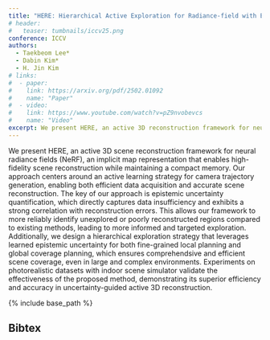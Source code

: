```yaml
---
title: "HERE: Hierarchical Active Exploration for Radiance-field with Epistemic Uncertainty Minimization (Under Review)"
# header:
#   teaser: tumbnails/iccv25.png
conference: ICCV
authors:
  - Taekbeom Lee*
  - Dabin Kim*
  - H. Jin Kim
# links: 
#  - paper: 
#    link: https://arxiv.org/pdf/2502.01092
#    name: "Paper"
#  - video:
#    link: https://www.youtube.com/watch?v=pZ9nvobevcs
#    name: "Video"
excerpt: We present HERE, an active 3D reconstruction framework for neural radiance fields (NeRF) that uses uncertainty-guided exploration to efficiently generate camera trajectories for accurate and comprehensive scene reconstruction. By leveraging epistemic uncertainty and a hierarchical planning strategy, HERE achieves superior efficiency and accuracy in large, complex environments.
---
```


<!-- {% include youtubePlayer.html id="G-fS2iqzi1w" %} -->

We present HERE, an active 3D scene reconstruction framework for neural radiance fields (NeRF), an implicit map representation that enables high-fidelity scene reconstruction while maintaining a compact memory. Our approach centers around an active learning strategy for camera trajectory generation, enabling both efficient data acquisition and accurate scene reconstruction. The key of our approach is epistemic uncertainty quantification, which directly captures data insufficiency and exhibits a strong correlation with reconstruction errors. This allows our framework to more reliably identify unexplored or poorly reconstructed regions compared to existing methods, leading to more informed and targeted exploration. Additionally, we design a hierarchical exploration strategy that leverages learned epistemic uncertainty for both fine-grained local planning and global coverage planning, which ensures comprehendsive and efficient scene coverage, even in large and complex environments. Experiments on photorealistic datasets with indoor scene simulator validate the effectiveness of the proposed method, demonstrating its superior efficiency and accuracy in uncertainty-guided active 3D reconstruction.

{% include base_path %}

## Bibtex <a id="bibtex"></a>
```
```